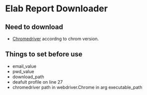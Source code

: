 # Elab Report Downloader

## Need to download 
- [Chromedriver](https://chromedriver.chromium.org/downloads) accordng to chrom version. 

## Things to set before use
- email_value
- pwd_value 
- download_path
- deafult profile on line 27 
- chromedriver path in webdriver.Chrome in arg executable_path